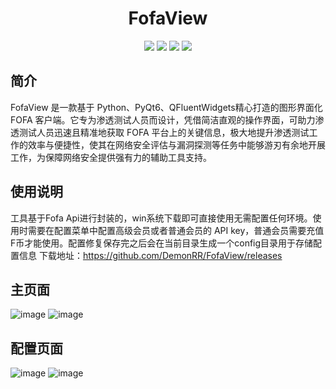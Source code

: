 <p align="center">
  <h1 align="center">FofaView</h1>
</p>

<p align="center">
<a href="https://github.com/DemonRR/FofaView/releases/"><img src="https://img.shields.io/github/release/DemonRR/FofaView?label=%E6%9C%80%E6%96%B0%E7%89%88%E6%9C%AC&style=square"></a>
<a href="https://github.com/DemonRR/FofaView/releases"><img src="https://img.shields.io/github/downloads/DemonRR/FofaView/total?label=%E4%B8%8B%E8%BD%BD%E6%AC%A1%E6%95%B0&style=square"></a>
<a href="https://github.com/DemonRR/FofaView/issues"><img src="https://img.shields.io/github/issues-raw/DemonRR/FofaView?label=%E9%97%AE%E9%A2%98%E5%8F%8D%E9%A6%88&style=square"></a>
<a href="https://github.com/DemonRR/FofaView/discussions"><img src="https://img.shields.io/github/stars/DemonRR/FofaView?label=%E7%82%B9%E8%B5%9E%E6%98%9F%E6%98%9F&style=square"></a>
</p>

## 简介
FofaView 是一款基于 Python、PyQt6、QFluentWidgets精心打造的图形界面化 FOFA 客户端。它专为渗透测试人员而设计，凭借简洁直观的操作界面，可助力渗透测试人员迅速且精准地获取 FOFA 平台上的关键信息，极大地提升渗透测试工作的效率与便捷性，使其在网络安全评估与漏洞探测等任务中能够游刃有余地开展工作，为保障网络安全提供强有力的辅助工具支持。
## 使用说明
工具基于Fofa Api进行封装的，win系统下载即可直接使用无需配置任何环境。使用时需要在配置菜单中配置高级会员或者普通会员的 API key，普通会员需要充值F币才能使用。配置修复保存完之后会在当前目录生成一个config目录用于存储配置信息
下载地址：https://github.com/DemonRR/FofaView/releases

## 主页面
![image](https://github.com/user-attachments/assets/01ff7fb9-8f23-43fd-91e0-bd0f0f648142)
![image](https://github.com/user-attachments/assets/522cef71-9abd-47c7-8663-4d5bfdae04ab)



## 配置页面
![image](https://github.com/user-attachments/assets/db542f97-ee50-4115-993c-a7e096a48e10)
![image](https://github.com/user-attachments/assets/1c44f8b9-1a0a-4826-893d-7a6330b2363a)


